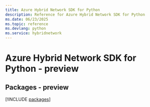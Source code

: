 ```yaml
---
title: Azure Hybrid Network SDK for Python
description: Reference for Azure Hybrid Network SDK for Python
ms.date: 06/23/2025
ms.topic: reference
ms.devlang: python
ms.service: hybridnetwork
---
```

# Azure Hybrid Network SDK for Python - preview
## Packages - preview
[!INCLUDE [packages](hybrid-network-index.md)]